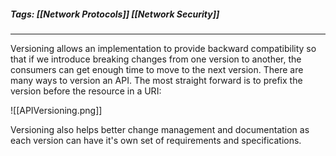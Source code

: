 ##### Tags: [[Network Protocols]] [[Network Security]]

---

Versioning allows an implementation to provide backward compatibility so that if we introduce breaking changes from one version to another, the consumers can get enough time to move to the next version. There are many ways to version an API. The most straight forward is to prefix the version before the resource in a URI:

![[APIVersioning.png]]

Versioning also helps better change management and documentation as each version can have it's own set of requirements and specifications. 